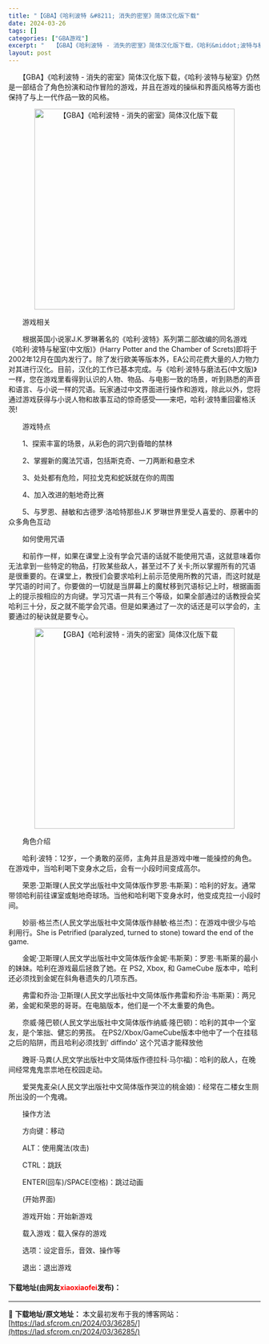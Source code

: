 ```yaml
---
title: "【GBA】《哈利波特 &#8211; 消失的密室》简体汉化版下载"
date: 2024-03-26
tags: []
categories: ["GBA游戏"]
excerpt: "　　【GBA】《哈利波特 - 消失的密室》简体汉化版下载，《哈利&middot;波特与秘室》仍然是一部结合了角色扮演和动作冒险的游戏，并且在游戏的操纵和界面风格等方面也保持了与上一代作品一致的风格。 　　游戏相关 　　根据英国小说家J.K.罗琳著名的《哈利&middot;波特》系列第二部改编的同名游&hellip;"
layout: post
---
```


 <p>　　【GBA】《哈利波特 - 消失的密室》简体汉化版下载，《哈利&middot;波特与秘室》仍然是一部结合了角色扮演和动作冒险的游戏，并且在游戏的操纵和界面风格等方面也保持了与上一代作品一致的风格。</p> <p align="center"><img align="" border="0" src="https://lad.sfcrom.cn/wp-content/uploads/2024/03/20240326_660263c6c3886.jpg" width="400" alt="【GBA】《哈利波特 - 消失的密室》简体汉化版下载" /></p> <p>　　游戏相关</p> <p>　　根据英国小说家J.K.罗琳著名的《哈利&middot;波特》系列第二部改编的同名游戏《哈利&middot;波特与秘室(中文版)》(Harry Potter and the Chamber of Screts)即将于2002年12月在国内发行了。除了发行欧美等版本外，EA公司花费大量的人力物力对其进行汉化。目前，汉化的工作已基本完成。与《哈利&middot;波特与磨法石(中文版)》一样，您在游戏里看得到认识的人物、物品、与电影一致的场景，听到熟悉的声音和语言、与小说一样的咒语。玩家通过中文界面进行操作和游戏，除此以外，您将通过游戏获得与小说人物和故事互动的惊奇感受&mdash;&mdash;来吧，哈利&middot;波特重回霍格沃茨!</p> <p>　　游戏特点</p> <p>　　1、探索丰富的场景，从彩色的洞穴到昏暗的禁林</p> <p>　　2、掌握新的魔法咒语，包括斯克奇、一刀两断和悬空术</p> <p>　　3、处处都有危险，阿拉戈克和蛇妖就在你的周围</p> <p>　　4、加入改进的魁地奇比赛</p> <p>　　5、与罗恩、赫敏和古德罗&middot;洛哈特那些J.K 罗琳世界里受人喜爱的、原著中的众多角色互动</p> <p>　　如何使用咒语</p> <p>　　和前作一样，如果在课堂上没有学会咒语的话就不能使用咒语，这就意味着你无法拿到一些特定的物品，打败某些敌人，甚至过不了关卡;所以掌握所有的咒语是很重要的。在课堂上，教授们会要求哈利上前示范使用所教的咒语，而这时就是学咒语的时间了。你要做的一切就是当屏幕上的魔杖移到咒语标记上时，根据画面上的提示按相应的方向键。学习咒语一共有三个等级，如果全部通过的话教授会奖哈利三十分，反之就不能学会咒语。但是如果通过了一次的话还是可以学会的，主要通过的秘诀就是要专心。</p> <p align="center"><img align="" border="0" src="https://lad.sfcrom.cn/wp-content/uploads/2024/03/20240326_660263c722719.jpg" width="400" alt="【GBA】《哈利波特 - 消失的密室》简体汉化版下载" /></p> <p>　　角色介绍</p> <p>　　哈利&middot;波特：12岁，一个勇敢的巫师，主角并且是游戏中唯一能操控的角色。在游戏中，当哈利喝下变身水之后，会有一小段时间变成高尔。</p> <p>　　荣恩&middot;卫斯理(人民文学出版社中文简体版作罗恩&middot;韦斯莱)：哈利的好友。通常带领哈利前往课室或魁地奇球场。当他和哈利喝下变身水时，他变成克拉一小段时间。</p> <p>　　妙丽&middot;格兰杰(人民文学出版社中文简体版作赫敏&middot;格兰杰)：在游戏中很少与哈利用行。She is Petrified (paralyzed, turned to stone) toward the end of the game.</p> <p>　　金妮&middot;卫斯理(人民文学出版社中文简体版作金妮&middot;韦斯莱)：罗恩&middot;韦斯莱的最小的妹妹。哈利在游戏最后拯救了她。在 PS2, Xbox, 和 GameCube 版本中，哈利还必须找到金妮在斜角巷遗失的几项东西。</p> <p>　　弗雷和乔治&middot;卫斯理(人民文学出版社中文简体版作弗雷和乔治&middot;韦斯莱)：两兄弟，金妮和荣恩的哥哥。在电脑版本，他们是一个不太重要的角色。</p> <p>　　奈威&middot;隆巴顿(人民文学出版社中文简体版作纳威&middot;隆巴顿)：哈利的其中一个室友，是个笨拙、健忘的男孩。 在PS2/Xbox/GameCube版本中他中了一个在挂毯之后的陷阱，而且哈利必须找到&#39; diffindo&#39; 这个咒语才能释放他</p> <p>　　跩哥&middot;马粪(人民文学出版社中文简体版作德拉科&middot;马尔福)：哈利的敌人，在晚间经常鬼鬼祟祟地在校园走动。</p> <p>　　爱哭鬼麦朵(人民文学出版社中文简体版作哭泣的桃金娘)：经常在二楼女生厕所出没的一个鬼魂。</p> <p>　　操作方法</p> <p>　　方向键：移动</p> <p>　　ALT：使用魔法(攻击)</p> <p>　　CTRL：跳跃</p> <p>　　ENTER(回车)/SPACE(空格)：跳过动画</p> <p>　　(开始界面)</p> <p>　　游戏开始：开始新游戏</p> <p>　　载入游戏：载入保存的游戏</p> <p>　　选项：设定音乐，音效、操作等</p> <p>　　退出：退出游戏</p> <p><h4>下载地址(由网友<font color="red">xiaoxiaofei</font>发布)：</h4></p> 

---
📖 **下载地址/原文地址：** 本文最初发布于我的博客网站：[https://lad.sfcrom.cn/2024/03/36285/](https://lad.sfcrom.cn/2024/03/36285/)
